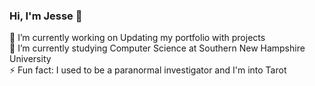 ### Hi, I'm Jesse 👋
🔭 I’m currently working on Updating my portfolio with projects <br >
🌱 I’m currently studying Computer Science at Southern New Hampshire University <br >
⚡ Fun fact: I used to be a paranormal investigator and I'm into Tarot <br >
<!--
**theiseja/theiseja** is a ✨ _special_ ✨ repository because its `README.md` (this file) appears on your GitHub profile.

Here are some ideas to get you started:

- 🔭 I’m currently working on ...
- 🌱 I’m currently learning ...
- 👯 I’m looking to collaborate on ...
- 🤔 I’m looking for help with ...
- 💬 Ask me about ...
- 📫 How to reach me: ...
- 😄 Pronouns: ...
- ⚡ Fun fact: ...
-->
